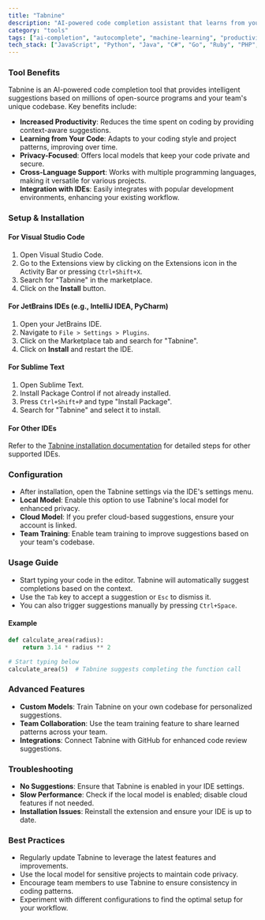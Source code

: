 ```yaml
---
title: "Tabnine"
description: "AI-powered code completion assistant that learns from your codebase and coding patterns, enhancing productivity and coding efficiency."
category: "tools"
tags: ["ai-completion", "autocomplete", "machine-learning", "productivity", "code-prediction", "privacy", "intelligent-suggestions"]
tech_stack: ["JavaScript", "Python", "Java", "C#", "Go", "Ruby", "PHP", "TypeScript", "HTML", "CSS"]
---
```


### Tool Benefits
Tabnine is an AI-powered code completion tool that provides intelligent suggestions based on millions of open-source programs and your team's unique codebase. Key benefits include:
- **Increased Productivity**: Reduces the time spent on coding by providing context-aware suggestions.
- **Learning from Your Code**: Adapts to your coding style and project patterns, improving over time.
- **Privacy-Focused**: Offers local models that keep your code private and secure.
- **Cross-Language Support**: Works with multiple programming languages, making it versatile for various projects.
- **Integration with IDEs**: Easily integrates with popular development environments, enhancing your existing workflow.

### Setup & Installation
#### For Visual Studio Code
1. Open Visual Studio Code.
2. Go to the Extensions view by clicking on the Extensions icon in the Activity Bar or pressing `Ctrl+Shift+X`.
3. Search for "Tabnine" in the marketplace.
4. Click on the **Install** button.

#### For JetBrains IDEs (e.g., IntelliJ IDEA, PyCharm)
1. Open your JetBrains IDE.
2. Navigate to `File > Settings > Plugins`.
3. Click on the Marketplace tab and search for "Tabnine".
4. Click on **Install** and restart the IDE.

#### For Sublime Text
1. Open Sublime Text.
2. Install Package Control if not already installed.
3. Press `Ctrl+Shift+P` and type "Install Package".
4. Search for "Tabnine" and select it to install.

#### For Other IDEs
Refer to the [Tabnine installation documentation](https://www.tabnine.com/install) for detailed steps for other supported IDEs.

### Configuration
- After installation, open the Tabnine settings via the IDE's settings menu.
- **Local Model**: Enable this option to use Tabnine's local model for enhanced privacy.
- **Cloud Model**: If you prefer cloud-based suggestions, ensure your account is linked.
- **Team Training**: Enable team training to improve suggestions based on your team's codebase.

### Usage Guide
- Start typing your code in the editor. Tabnine will automatically suggest completions based on the context.
- Use the `Tab` key to accept a suggestion or `Esc` to dismiss it.
- You can also trigger suggestions manually by pressing `Ctrl+Space`.

#### Example
```python
def calculate_area(radius):
    return 3.14 * radius ** 2

# Start typing below
calculate_area(5)  # Tabnine suggests completing the function call
```

### Advanced Features
- **Custom Models**: Train Tabnine on your own codebase for personalized suggestions.
- **Team Collaboration**: Use the team training feature to share learned patterns across your team.
- **Integrations**: Connect Tabnine with GitHub for enhanced code review suggestions.

### Troubleshooting
- **No Suggestions**: Ensure that Tabnine is enabled in your IDE settings.
- **Slow Performance**: Check if the local model is enabled; disable cloud features if not needed.
- **Installation Issues**: Reinstall the extension and ensure your IDE is up to date.

### Best Practices
- Regularly update Tabnine to leverage the latest features and improvements.
- Use the local model for sensitive projects to maintain code privacy.
- Encourage team members to use Tabnine to ensure consistency in coding patterns.
- Experiment with different configurations to find the optimal setup for your workflow.